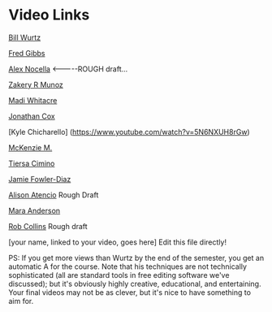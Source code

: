 # Video Links
[Bill Wurtz](https://www.youtube.com/watch?v=Mh5LY4Mz15o)

[Fred Gibbs](https://vimeo.com/94459223)

[Alex Nocella](https://vimeo.com/193187025)  <-----ROUGH draft...

[Zakery R Munoz](https://www.youtube.com/watch?v=GbxioFx86-I&feature=youtu.be) 

[Madi Whitacre](https://youtu.be/aj5frL3bsGI)

[Jonathan Cox](https://www.youtube.com/watch?v=RnmKVdmaIY4)

[Kyle Chicharello] (https://www.youtube.com/watch?v=5N6NXUH8rGw)

[McKenzie M.](https://drive.google.com/file/d/0BykVmrnOookyRlQ1ZzQyVmdpVHM/view)

[Tiersa Cimino](https://www.youtube.com/watch?v=Eo6nJgQWrMM)

[Jamie Fowler-Diaz](https://youtu.be/QmJdQFBw0qA)

[Alison Atencio](http://youtu.be/YV6ZxDvZ3s4?hd=1) Rough Draft

[Mara Anderson](https://www.youtube.com/watch?v=8sBvRNjW8hc) 

[Rob Collins](https://youtu.be/km4wSNTb990) Rough draft

[your name, linked to your video, goes here] Edit this file directly!

PS: If you get more views than Wurtz by the end of the semester, you get an automatic A for the course. Note that his techniques are not technically sophisticated (all are standard tools in free editing software we've discussed); but it's obviously highly creative, educational, and entertaining. Your final videos may not be as clever, but it's nice to have something to aim for.

